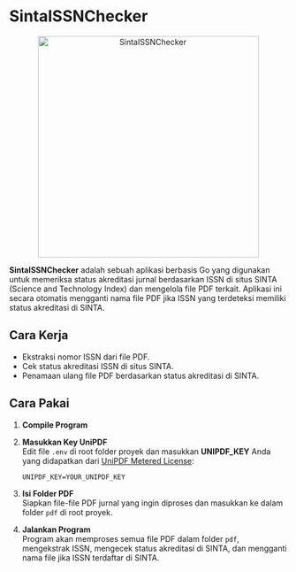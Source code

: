 # SintaISSNChecker

<p align="center">
<img src="https://github.com/user-attachments/assets/43d20aad-79bd-48c4-a92d-8b53a7347809" alt="SintaISSNChecker" width="400">
</p>

**SintaISSNChecker** adalah sebuah aplikasi berbasis Go yang digunakan untuk memeriksa status akreditasi jurnal berdasarkan ISSN di situs SINTA (Science and Technology Index) dan mengelola file PDF terkait. Aplikasi ini secara otomatis mengganti nama file PDF jika ISSN yang terdeteksi memiliki status akreditasi di SINTA.

## Cara Kerja

- Ekstraksi nomor ISSN dari file PDF.
- Cek status akreditasi ISSN di situs SINTA.
- Penamaan ulang file PDF berdasarkan status akreditasi di SINTA.

## Cara Pakai

1. **Compile Program**

2. **Masukkan Key UniPDF**
   <br> Edit file `.env` di root folder proyek dan masukkan **UNIPDF_KEY** Anda yang didapatkan dari [UniPDF Metered License](https://www.unidoc.io/unipdf/):
      ```
      UNIPDF_KEY=YOUR_UNIPDF_KEY
      ```

3. **Isi Folder PDF**
   <br>Siapkan file-file PDF jurnal yang ingin diproses dan masukkan ke dalam folder `pdf` di root proyek.

4. **Jalankan Program**
   <br>Program akan memproses semua file PDF dalam folder `pdf`, mengekstrak ISSN, mengecek status akreditasi di SINTA, dan mengganti nama file jika ISSN terdaftar di SINTA.